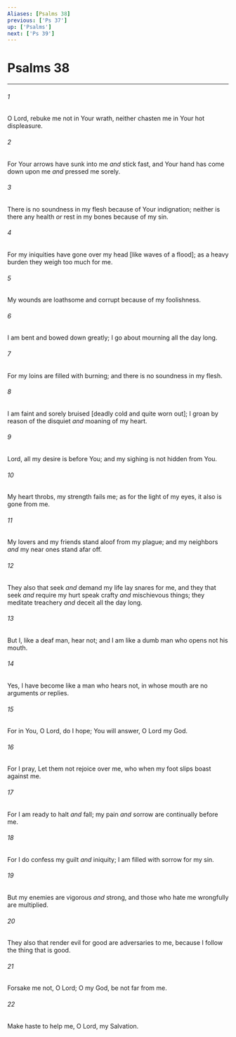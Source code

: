 ```yaml
---
Aliases: [Psalms 38]
previous: ['Ps 37']
up: ['Psalms']
next: ['Ps 39']
---
```

# Psalms 38

***














###### 1 






O Lord, rebuke me not in Your wrath, neither chasten me in Your hot displeasure. 













###### 2 






For Your arrows have sunk into me _and_ stick fast, and Your hand has come down upon me _and_ pressed me sorely. 













###### 3 






There is no soundness in my flesh because of Your indignation; neither is there any health _or_ rest in my bones because of my sin. 













###### 4 






For my iniquities have gone over my head [like waves of a flood]; as a heavy burden they weigh too much for me. 













###### 5 






My wounds are loathsome and corrupt because of my foolishness. 













###### 6 






I am bent and bowed down greatly; I go about mourning all the day long. 













###### 7 






For my loins are filled with burning; and there is no soundness in my flesh. 













###### 8 






I am faint and sorely bruised [deadly cold and quite worn out]; I groan by reason of the disquiet _and_ moaning of my heart. 













###### 9 






Lord, all my desire is before You; and my sighing is not hidden from You. 













###### 10 






My heart throbs, my strength fails me; as for the light of my eyes, it also is gone from me. 













###### 11 






My lovers and my friends stand aloof from my plague; and my neighbors _and_ my near ones stand afar off. 













###### 12 






They also that seek _and_ demand my life lay snares for me, and they that seek _and_ require my hurt speak crafty _and_ mischievous things; they meditate treachery _and_ deceit all the day long. 













###### 13 






But I, like a deaf man, hear not; and I am like a dumb man who opens not his mouth. 













###### 14 






Yes, I have become like a man who hears not, in whose mouth are no arguments _or_ replies. 













###### 15 






For in You, O Lord, do I hope; You will answer, O Lord my God. 













###### 16 






For I pray, Let them not rejoice over me, who when my foot slips boast against me. 













###### 17 






For I am ready to halt _and_ fall; my pain _and_ sorrow are continually before me. 













###### 18 






For I do confess my guilt _and_ iniquity; I am filled with sorrow for my sin. 













###### 19 






But my enemies are vigorous _and_ strong, and those who hate me wrongfully are multiplied. 













###### 20 






They also that render evil for good are adversaries to me, because I follow the thing that is good. 













###### 21 






Forsake me not, O Lord; O my God, be not far from me. 













###### 22 






Make haste to help me, O Lord, my Salvation.
